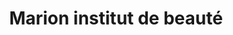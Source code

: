 ---
title: "Marion institut de beauté"
url: /zegerscappel/marion-institut-de-beaute/
shop: beauté
---